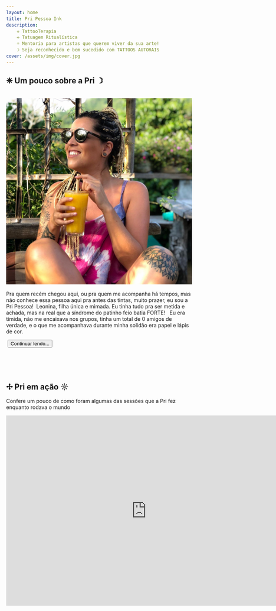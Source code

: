 ```yaml
---
layout: home
title: Pri Pessoa Ink
description:
    ❈ TattooTerapia
    ✢ Tatuagem Ritualística
    ☼ Mentoria para artistas que querem viver da sua arte!
    ☽ Seja reconhecido e bem sucedido com TATTOOS AUTORAIS
cover: /assets/img/cover.jpg
---
```



## ❈ Um pouco sobre a Pri ☽
<br>

<div class="post-index">
    <img class="img-post" src="/assets/img/pri-1.jpg">
    <div class="texto-post">
    <p>
    Pra quem recém chegou aqui, ou pra quem me acompanha há tempos, mas não conhece essa pessoa aqui pra antes das tintas, muito prazer, eu sou a Pri Pessoa!⁣
    ⁣
    Leonina, filha única e mimada. Eu tinha tudo pra ser metida e achada, mas na real que a síndrome do patinho feio batia FORTE! ⁣
    ⁣
    Eu era tímida, não me encaixava nos grupos, tinha um total de 0 amigos de verdade, e o que me acompanhava durante minha solidão era papel e lápis de cor.⁣
    </p>
    </div>
</div>
⁣

<a href="{% post_url 2020-06-28-no-principio %}">
    <button type="button" class="btn btn-dark">Continuar lendo...</button>
</a>

<br><br><br>

## ✢ Pri em ação ☼
Confere um pouco de como foram algumas das sessões que a Pri fez enquanto rodava o mundo

<iframe width="760" height="515" src="https://www.youtube.com/embed/cF5qsTjtwhw" frameborder="0" allow="accelerometer; autoplay; encrypted-media; gyroscope; picture-in-picture" allowfullscreen></iframe>
